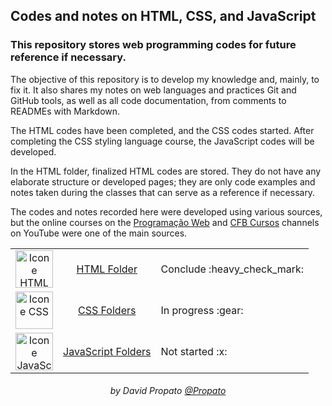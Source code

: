 ## Codes and notes on HTML, CSS, and JavaScript

### This repository stores web programming codes for future reference if necessary.

The objective of this repository is to develop my knowledge and, mainly, to fix it. It also shares my notes on web languages and practices Git and GitHub tools, as well as all code documentation, from comments to READMEs with Markdown.

The HTML codes have been completed, and the CSS codes started. After completing the CSS styling language course, the JavaScript codes will be developed.

In the HTML folder, finalized HTML codes are stored. They do not have any elaborate structure or developed pages; they are only code examples and notes taken during the classes that can serve as a reference if necessary.

The codes and notes recorded here were developed using various sources, but the online courses on the <a href="https://www.youtube.com/@programacaoweb">Programação Web</a> and <a href="https://www.youtube.com/@cfbcursos">CFB Cursos</a> channels on YouTube were one of the main sources.

<table align="center">
    <tr align="center">
        <td>
            <img alt="Icone HTML" title="HTML" height="60" src="https://user-images.githubusercontent.com/84464307/230533112-1c773f6c-adf6-4e78-9a51-e8a19282661b.svg">
        </td>
        <td>
            <a href="./html/">HTML Folder</a>
        </td>
        <td align="left">
            Conclude :heavy_check_mark:
        </td>
    </tr>
    <tr align="center">
        <td>    
            <img alt="Icone CSS" title="CSS" height="60" src="https://user-images.githubusercontent.com/84464307/230533182-9d821f2f-d66b-49c6-8bb3-1e8aaea56d61.svg">
        </td>
        <td>
            <a href="./css/">CSS Folders</a>
        </td>
        <td align="left">
            In progress :gear:
        </td>
    </tr>
    <tr align="center">
        <td>
            <img alt="Icone JavaScript" title="JavaScript" height="60" src="https://user-images.githubusercontent.com/84464307/230533252-33286c2d-3291-4307-91f1-c5fe0719237b.svg">
        </td>
        <td>
            <a href="./javascript/">JavaScript Folders</a>
        </td>
        <td align="left">
            Not started :x:
        </td>
    </tr>
<table>

<h6 align="center">by David Propato <a href="https://github.com/Propato">@Propato</a></h6>
